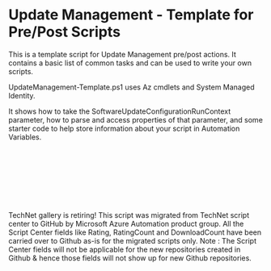 ﻿Update Management - Template for Pre/Post Scripts
=================================================

            

This is a template script for Update Management pre/post actions. It contains a basic list of common tasks and can be used to write your own scripts. 

UpdateManagement-Template.ps1 uses Az cmdlets and System Managed Identity.

It shows how to take the SoftwareUpdateConfigurationRunContext parameter, how to parse and access properties of that parameter, and some starter code to help store information about your script in Automation Variables. 


 


 

 

 


        
    
TechNet gallery is retiring! This script was migrated from TechNet script center to GitHub by Microsoft Azure Automation product group. All the Script Center fields like Rating, RatingCount and DownloadCount have been carried over to Github as-is for the migrated scripts only. Note : The Script Center fields will not be applicable for the new repositories created in Github & hence those fields will not show up for new Github repositories.
